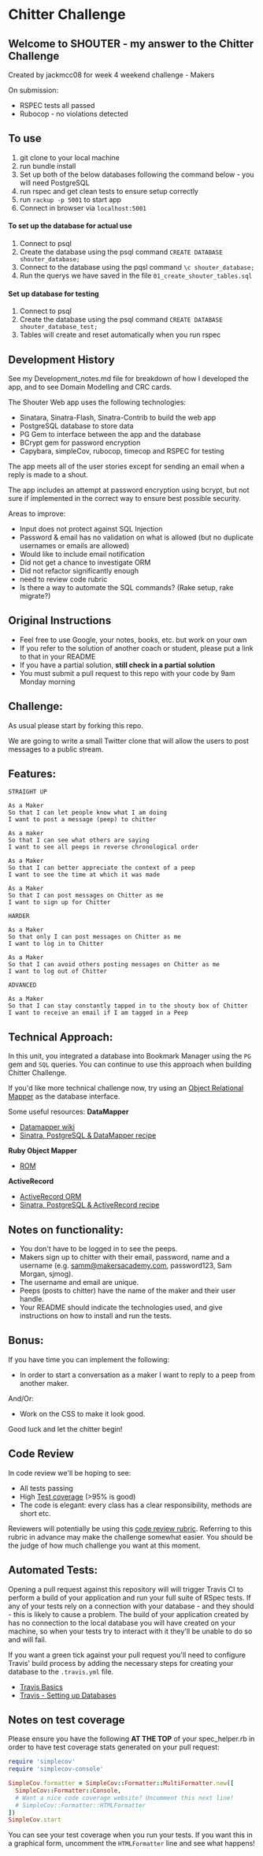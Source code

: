 Chitter Challenge
=================

## Welcome to SHOUTER - my answer to the Chitter Challenge
Created by jackmcc08 for week 4 weekend challenge - Makers

On submission:
- RSPEC tests all passed
- Rubocop - no violations detected

## To use
1. git clone to your local machine
2. run bundle install
3. Set up both of the below databases following the command below - you will need PostgreSQL
4. run rspec and get clean tests to ensure setup correctly
5. run `rackup -p 5001` to start app
6. Connect in browser via `localhost:5001`

#### To set up the database for actual use
1. Connect to psql
2. Create the database using the psql command `CREATE DATABASE  shouter_database;`
3. Connect to the database using the pqsl command `\c shouter_database;`
4. Run the querys we have saved in the file `01_create_shouter_tables.sql`


#### Set up database for testing
1. Connect to psql
2. Create the database using the psql command `CREATE DATABASE shouter_database_test;`
3. Tables will create and reset automatically when you run rspec

## Development History

See my Development_notes.md file for breakdown of how I developed the app, and to see Domain Modelling and CRC cards.

The Shouter Web app uses the following technologies:
- Sinatara, Sinatra-Flash, Sinatra-Contrib to build the web app
- PostgreSQL database to store data
- PG Gem to interface between the app and the database
- BCrypt gem for password encryption
- Capybara, simpleCov, rubocop, timecop and RSPEC for testing

The app meets all of the user stories except for sending an email when a reply is made to a shout.

The app includes an attempt at password encryption using bcrypt, but not sure if implemented in the correct way to ensure best possible security.

Areas to improve:
- Input does not protect against SQL Injection
- Password & email has no validation on what is allowed (but no duplicate usernames or emails are allowed)
- Would like to include email notification
- Did not get a chance to investigate ORM
- Did not refactor significantly enough
- need to review code rubric
- Is there a way to automate the SQL commands? (Rake setup, rake migrate?)


Original Instructions
--------

* Feel free to use Google, your notes, books, etc. but work on your own
* If you refer to the solution of another coach or student, please put a link to that in your README
* If you have a partial solution, **still check in a partial solution**
* You must submit a pull request to this repo with your code by 9am Monday morning

Challenge:
-------

As usual please start by forking this repo.

We are going to write a small Twitter clone that will allow the users to post messages to a public stream.

Features:
-------

```
STRAIGHT UP

As a Maker
So that I can let people know what I am doing  
I want to post a message (peep) to chitter

As a maker
So that I can see what others are saying  
I want to see all peeps in reverse chronological order

As a Maker
So that I can better appreciate the context of a peep
I want to see the time at which it was made

As a Maker
So that I can post messages on Chitter as me
I want to sign up for Chitter

HARDER

As a Maker
So that only I can post messages on Chitter as me
I want to log in to Chitter

As a Maker
So that I can avoid others posting messages on Chitter as me
I want to log out of Chitter

ADVANCED

As a Maker
So that I can stay constantly tapped in to the shouty box of Chitter
I want to receive an email if I am tagged in a Peep
```

Technical Approach:
-----

In this unit, you integrated a database into Bookmark Manager using the `PG` gem and `SQL` queries. You can continue to use this approach when building Chitter Challenge.

If you'd like more technical challenge now, try using an [Object Relational Mapper](https://en.wikipedia.org/wiki/Object-relational_mapping) as the database interface.

Some useful resources:
**DataMapper**
- [Datamapper wiki](https://en.wikipedia.org/wiki/DataMapper)
- [Sinatra, PostgreSQL & DataMapper recipe](https://github.com/sinatra/sinatra-recipes/blob/master/databases/postgresql-datamapper.md)

**Ruby Object Mapper**
- [ROM](https://rom-rb.org/)

**ActiveRecord**
- [ActiveRecord ORM](https://guides.rubyonrails.org/active_record_basics.html)
- [Sinatra, PostgreSQL & ActiveRecord recipe](http://recipes.sinatrarb.com/p/databases/postgresql-activerecord?#article)

Notes on functionality:
------

* You don't have to be logged in to see the peeps.
* Makers sign up to chitter with their email, password, name and a username (e.g. samm@makersacademy.com, password123, Sam Morgan, sjmog).
* The username and email are unique.
* Peeps (posts to chitter) have the name of the maker and their user handle.
* Your README should indicate the technologies used, and give instructions on how to install and run the tests.

Bonus:
-----

If you have time you can implement the following:

* In order to start a conversation as a maker I want to reply to a peep from another maker.

And/Or:

* Work on the CSS to make it look good.

Good luck and let the chitter begin!

Code Review
-----------

In code review we'll be hoping to see:

* All tests passing
* High [Test coverage](https://github.com/makersacademy/course/blob/master/pills/test_coverage.md) (>95% is good)
* The code is elegant: every class has a clear responsibility, methods are short etc.

Reviewers will potentially be using this [code review rubric](docs/review.md).  Referring to this rubric in advance may make the challenge somewhat easier.  You should be the judge of how much challenge you want at this moment.

Automated Tests:
-----

Opening a pull request against this repository will will trigger Travis CI to perform a build of your application and run your full suite of RSpec tests. If any of your tests rely on a connection with your database - and they should - this is likely to cause a problem. The build of your application created by has no connection to the local database you will have created on your machine, so when your tests try to interact with it they'll be unable to do so and will fail.

If you want a green tick against your pull request you'll need to configure Travis' build process by adding the necessary steps for creating your database to the `.travis.yml` file.

- [Travis Basics](https://docs.travis-ci.com/user/tutorial/)
- [Travis - Setting up Databases](https://docs.travis-ci.com/user/database-setup/)

Notes on test coverage
----------------------

Please ensure you have the following **AT THE TOP** of your spec_helper.rb in order to have test coverage stats generated
on your pull request:

```ruby
require 'simplecov'
require 'simplecov-console'

SimpleCov.formatter = SimpleCov::Formatter::MultiFormatter.new([
  SimpleCov::Formatter::Console,
  # Want a nice code coverage website? Uncomment this next line!
  # SimpleCov::Formatter::HTMLFormatter
])
SimpleCov.start
```

You can see your test coverage when you run your tests. If you want this in a graphical form, uncomment the `HTMLFormatter` line and see what happens!
